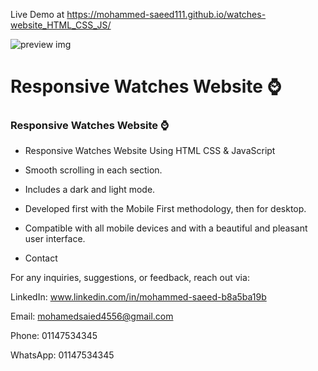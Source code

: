 Live Demo at https://mohammed-saeed111.github.io/watches-website_HTML_CSS_JS/
     
![preview img](/preview.png)

# Responsive Watches Website ⌚
### Responsive Watches Website ⌚

- Responsive Watches Website Using HTML CSS & JavaScript
- Smooth scrolling in each section.
- Includes a dark and light mode.
- Developed first with the Mobile First methodology, then for desktop.
- Compatible with all mobile devices and with a beautiful and pleasant user interface.

- Contact

For any inquiries, suggestions, or feedback, reach out via:

 LinkedIn: www.linkedin.com/in/mohammed-saeed-b8a5ba19b

 Email: mohamedsaied4556@gmail.com

 Phone: 01147534345

 WhatsApp: 01147534345


